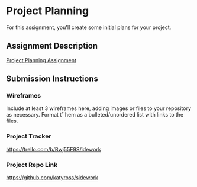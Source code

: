 # Project Planning
For this assignment, you'll create some initial plans for your project.

## Assignment Description
[Project Planning Assignment](https://education.launchcode.org/liftoff/modules/assignments/project-planning)

## Submission Instructions

### Wireframes

Include at least 3 wireframes here, adding images or files to your repository as necessary. Format t``hem as a bulleted/unordered list with links to the files.

### Project Tracker

https://trello.com/b/Bwj55F9S/idework

### Project Repo Link

https://github.com/katyross/sidework

